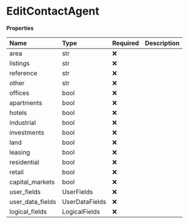 # EditContactAgent

**Properties**

| Name             | Type           | Required | Description |
| :--------------- | :------------- | :------- | :---------- |
| area             | str            | ❌       |             |
| listings         | str            | ❌       |             |
| reference        | str            | ❌       |             |
| other            | str            | ❌       |             |
| offices          | bool           | ❌       |             |
| apartments       | bool           | ❌       |             |
| hotels           | bool           | ❌       |             |
| industrial       | bool           | ❌       |             |
| investments      | bool           | ❌       |             |
| land             | bool           | ❌       |             |
| leasing          | bool           | ❌       |             |
| residential      | bool           | ❌       |             |
| retail           | bool           | ❌       |             |
| capital_markets  | bool           | ❌       |             |
| user_fields      | UserFields     | ❌       |             |
| user_data_fields | UserDataFields | ❌       |             |
| logical_fields   | LogicalFields  | ❌       |             |

<!-- This file was generated by liblab | https://liblab.com/ -->
